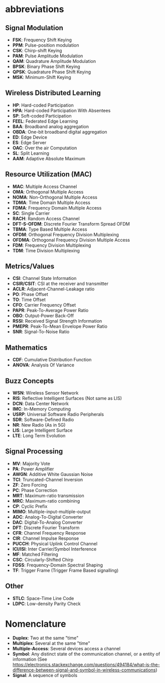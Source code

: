 # abbreviations

## Signal Modulation
* **FSK**: Frequency Shift Keying
* **PPM**: Pulse-position modulation
* **CSK**: Chirp-shift Keying
* **PAM**: Pulse Amplitude Modulation
* **QAM**: Quadrature Amplitude Modulation
* **BPSK**: Binary Phase Shift Keying
* **QPSK**: Quadrature Phase Shift Keying
* **MSK**: Minimum-Shift Keying

## Wireless Distributed Learning
* **HP**: Hard-coded Participation
* **HPA**: Hard-coded Participation With Absentees
* **SP**: Soft-coded Participation
* **FEEL**: Federated Edge Learning
* **BAA**: Broadband analog aggregation
* **OBDA**: One-bit broadband digital aggregation
* **ED**: Edge Device
* **ES**: Edge Server
* **OAC**: Over the air Computation
* **SL**: Split Learning
* **AAM**: Adaptive Absolute Maximum

## Resource Utilization (MAC)
* **MAC**: Multiple Access Channel
* **OMA**: Orthogonal Multiple Access
* **NOMA**: Non-Orthogonal Multiple Access
* **TDMA**: Time Domain Multiple Access
* **FDMA**: Frequency Domain Multiple Access
* **SC**: Single Carrier
* **RACH**: Random Access Channel
* **DFT-S-OFDM**: Discrete Fourier Transform Spread OFDM
* **TBMA**: Type Based Multiple Access
* **OFDM**: Orthogonal Frequency Division Multiplexing
* **OFDMA**: Orthogonal Frequency Division Multiple Access
* **FDM**: Frequency Division Multiplexing
* **TDM**: Time Division Multiplexing

## Metrics/Values
* **CSI**: Channel State Information
* **CSIR/CSIT**: CSI at the receiver and transmitter
* **ACLR**: Adjacent-Channel-Leakage ratio
* **PO**: Phase Offset
* **TO**: Time Offset
* **CFO**: Carrier Frequency Offset
* **PAPR**: Peak-To-Average Power Ratio
* **OBO**: Output-Power Back-Off
* **RSSI**: Received Signal Strength Information
* **PMEPR**: Peak-To-Mean Envelope Power Ratio
* **SNR**: Signal-To-Noise Ratio

## Mathematics
* **CDF**: Cumulative Distribution Function
* **ANOVA**: Analysis Of Variance

## Buzz Concepts
* **WSN**: Wireless Sensor Network
* **RIS**: Reflective Intelligent Surfaces (Not same as LIS)
* **DCN**: Data Center Network
* **IMC**: In-Memory Computing
* **USRP**: Universal Software Radio Peripherals
* **SDR**: Software-Defined Radio
* **NR**: New Radio (As in 5G)
* **LIS**: Large Intelligent Surface
* **LTE**: Long Term Evolution

## Signal Processing
* **MV**: Majority Vote
* **PA**: Power Amplifier
* **AWGN**: Additive White Gaussian Noise
* **TCI**: Truncated-Channel Inversion
* **ZF**: Zero Forcing
* **PC**: Phase Correction
* **MRT**: Maximum-ratio transmission
* **MRC**: Maximum-ratio combining
* **CP**: Cyclic Prefix
* **MIMO**: Multiple-input-multiple-output
* **ADC**: Analog-To-Digital Converter
* **DAC**: Digital-To-Analog Converter
* **DFT**: Discrete Fourier Transform
* **CFR**: Channel Frequency Response
* **CIR**: Channel Impulse Response
* **PUCCH**: Physical Uplink Control Channel
* **ICI/ISI**: Inter Carrier/Symbol Interference
* **MF**: Matched Filtering
* **CSC**: Circularly-Shifted Chirp
* **FDSS**: Frequency-Domain Spectral Shaping
* **TF**: Trigger Frame (Trigger Frame Based signalling)

## Other
* **STLC**: Space-Time Line Code
* **LDPC**: Low-density Parity Check

# Nomenclature
* **Duplex**: Two at the same "time"
* **Multiplex**: Several at the same "time"
* **Multiple-Access**: Several devices access a channel
* **Symbol**: Any distinct state of the communication channel, or a entity of information (See https://electronics.stackexchange.com/questions/494184/what-is-the-difference-between-signal-and-symbol-in-wireless-communications)
* **Signal**: A sequence of symbols

